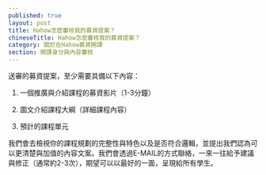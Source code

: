 ```yaml
---
published: true
layout: post
title: Hahow怎麼審核我的募資提案？
chineseTitle: Hahow怎麼審核我的募資提案？
category: 關於在Hahow募資開課
section: 開課身分與內容審核
---
```

送審的募資提案，至少需要具備以下內容：

1. 一個推廣與介紹課程的募資影片（1-3分鐘）

2. 圖文介紹課程大綱（詳細課程內容）

3. 預計的課程單元

我們會去檢視你的課程規劃的完整性與特色以及是否符合邏輯，並提出我們認為可以更清楚與加值的內容文案。我們會透過E-MAIL的方式聯絡，一來一往給予建議與修正（通常約2-3次），期望可以以最好的一面，呈現給所有學生。
